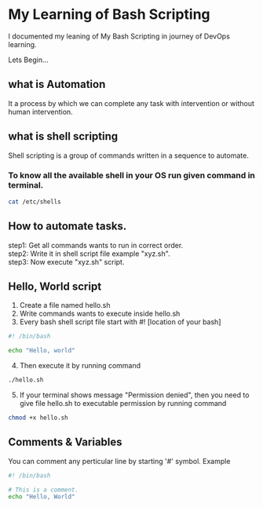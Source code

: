 # My Learning of Bash Scripting
I documented my leaning of My Bash Scripting in journey of DevOps learning.

Lets Begin...

## what is Automation 
It a process by which we can complete any task with intervention or without human intervention.

## what is shell scripting 
Shell scripting is a group of commands written in a sequence to automate.
### To know all the available shell in your OS run given command in terminal.
```bash
cat /etc/shells
```

## How to automate tasks.
step1: Get all commands wants to run in correct order.<br>
step2: Write it in shell script file example "xyz.sh".<br> 
step3: Now execute "xyz.sh" script.<br>


## Hello, World script

1. Create a file named hello.sh
2. Write commands wants to execute inside hello.sh
3. Every bash shell script file start with #! [location of your bash]
```bash
#! /bin/bash

echo "Hello, world"
```
4. Then execute it by running command <br>
```bash
./hello.sh
```
5. If your terminal shows message "Permission denied", then you need to give file hello.sh to executable permission by running command <br>
```bash 
chmod +x hello.sh
```

## Comments & Variables

You can comment any perticular line by starting '#' symbol. Example <br>
```bash
#! /bin/bash

# This is a comment.
echo "Hello, World"
```




